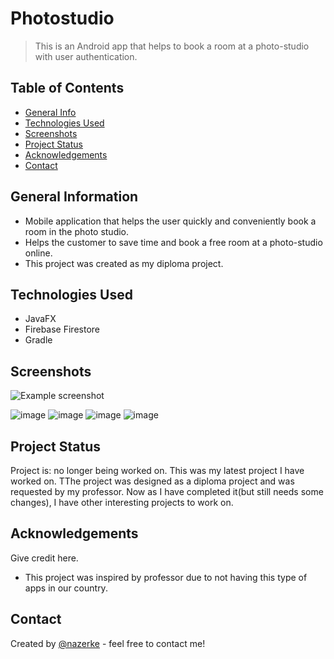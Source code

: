 
# Photostudio
> This is an Android app that helps to book a room at a photo-studio with user authentication. 

## Table of Contents
* [General Info](#general-information)
* [Technologies Used](#technologies-used)
* [Screenshots](#screenshots)
* [Project Status](#project-status)
* [Acknowledgements](#acknowledgements)
* [Contact](#contact)
<!-- * [License](#license) -->


## General Information
- Mobile application that helps the user quickly and conveniently book a room in the photo studio. 
- Helps the customer to save time and book a free room at a photo-studio online. 
- This project was created as my diploma project.
<!-- You don't have to answer all the questions - just the ones relevant to your project. -->


## Technologies Used
- JavaFX
- Firebase Firestore
- Gradle

## Screenshots
![Example screenshot](./img/screenshot.png)
<!-- If you have screenshots you'd like to share, include them here. -->
![image](https://user-images.githubusercontent.com/32995741/186463302-b9f07f6a-12ae-4b75-80e3-cd5c8a85f873.png)
![image](https://user-images.githubusercontent.com/32995741/186463414-9e90ca68-6089-4b30-88cf-fd219b3dab48.png)
![image](https://user-images.githubusercontent.com/32995741/186463457-aab17860-f0eb-4c64-9b9a-0dd07a297501.png)
![image](https://user-images.githubusercontent.com/32995741/186463503-383b92c2-c5d7-4d95-8361-c6a9469a3b61.png)


## Project Status
Project is: no longer being worked on. 
This was my latest project I have worked on. TThe project was designed as a diploma project and was requested by my professor.
Now as I have completed it(but still needs some changes), I have other interesting projects to work on.


## Acknowledgements
Give credit here.
- This project was inspired by professor due to not having this type of apps in our country.


## Contact
Created by [@nazerke](https://www.linkedin.com/in/pinknz/) - feel free to contact me!

